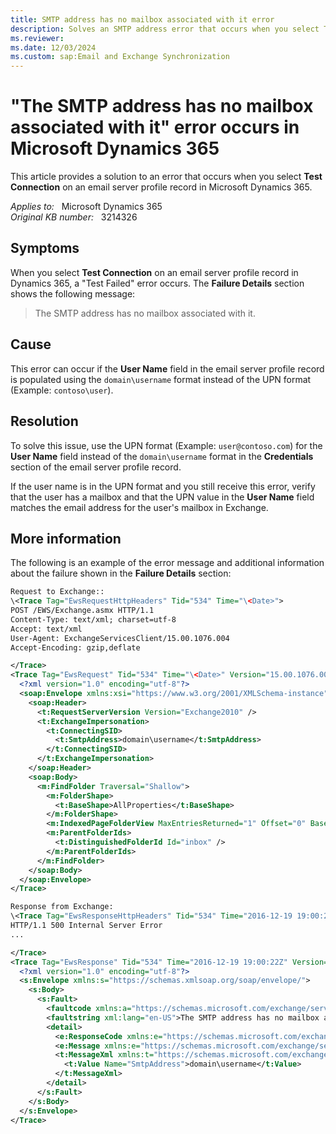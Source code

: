 ```yaml
---
title: SMTP address has no mailbox associated with it error
description: Solves an SMTP address error that occurs when you select Test Connection on an email server profile record in Dynamics 365.
ms.reviewer: 
ms.date: 12/03/2024
ms.custom: sap:Email and Exchange Synchronization
---
```

# "The SMTP address has no mailbox associated with it" error occurs in Microsoft Dynamics 365

This article provides a solution to an error that occurs when you select **Test Connection** on an email server profile record in Microsoft Dynamics 365.

_Applies to:_ &nbsp; Microsoft Dynamics 365  
_Original KB number:_ &nbsp; 3214326

## Symptoms

When you select **Test Connection** on an email server profile record in Dynamics 365, a "Test Failed" error occurs. The **Failure Details** section shows the following message:

> The SMTP address has no mailbox associated with it.

## Cause

This error can occur if the **User Name** field in the email server profile record is populated using the `domain\username` format instead of the UPN format (Example: `contoso\user`).

## Resolution

To solve this issue, use the UPN format (Example: `user@contoso.com`) for the **User Name** field instead of the `domain\username` format in the **Credentials** section of the email server profile record.

If the user name is in the UPN format and you still receive this error, verify that the user has a mailbox and that the UPN value in the **User Name** field matches the email address for the user's mailbox in Exchange.

## More information

The following is an example of the error message and additional information about the failure shown in the **Failure Details** section:

```xml
Request to Exchange::  
\<Trace Tag="EwsRequestHttpHeaders" Tid="534" Time="\<Date>">  
POST /EWS/Exchange.asmx HTTP/1.1  
Content-Type: text/xml; charset=utf-8  
Accept: text/xml  
User-Agent: ExchangeServicesClient/15.00.1076.004  
Accept-Encoding: gzip,deflate  

</Trace>
<Trace Tag="EwsRequest" Tid="534" Time="\<Date>" Version="15.00.1076.004">
  <?xml version="1.0" encoding="utf-8"?>
  <soap:Envelope xmlns:xsi="https://www.w3.org/2001/XMLSchema-instance" xmlns:m="https://schemas.microsoft.com/exchange/services/2006/messages" xmlns:t="https://schemas.microsoft.com/exchange/services/2006/types" xmlns:soap="https://schemas.xmlsoap.org/soap/envelope/">
    <soap:Header>
      <t:RequestServerVersion Version="Exchange2010" />
      <t:ExchangeImpersonation>
        <t:ConnectingSID>
          <t:SmtpAddress>domain\username</t:SmtpAddress>
        </t:ConnectingSID>
      </t:ExchangeImpersonation>
    </soap:Header>
    <soap:Body>
      <m:FindFolder Traversal="Shallow">
        <m:FolderShape>
          <t:BaseShape>AllProperties</t:BaseShape>
        </m:FolderShape>
        <m:IndexedPageFolderView MaxEntriesReturned="1" Offset="0" BasePoint="Beginning" />
        <m:ParentFolderIds>
          <t:DistinguishedFolderId Id="inbox" />
        </m:ParentFolderIds>
      </m:FindFolder>
    </soap:Body>
  </soap:Envelope>
</Trace>

Response from Exchange:  
\<Trace Tag="EwsResponseHttpHeaders" Tid="534" Time="2016-12-19 19:00:22Z">
HTTP/1.1 500 Internal Server Error  
...

</Trace>
<Trace Tag="EwsResponse" Tid="534" Time="2016-12-19 19:00:22Z" Version="15.00.1076.004">
  <?xml version="1.0" encoding="utf-8"?>
  <s:Envelope xmlns:s="https://schemas.xmlsoap.org/soap/envelope/">
    <s:Body>
      <s:Fault>
        <faultcode xmlns:a="https://schemas.microsoft.com/exchange/services/2006/types">a:ErrorNonExistentMailbox>
        <faultstring xml:lang="en-US">The SMTP address has no mailbox associated with it.</faultstring>
        <detail>
          <e:ResponseCode xmlns:e="https://schemas.microsoft.com/exchange/services/2006/errors">ErrorNonExistentMailbox>
          <e:Message xmlns:e="https://schemas.microsoft.com/exchange/services/2006/errors">The SMTP address has no mailbox associated with it.</e:Message>
          <t:MessageXml xmlns:t="https://schemas.microsoft.com/exchange/services/2006/types">
            <t:Value Name="SmtpAddress">domain\username</t:Value>
          </t:MessageXml>
        </detail>
      </s:Fault>
    </s:Body>
  </s:Envelope>
</Trace>
```
